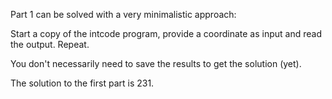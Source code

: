 Part 1 can be solved with a very minimalistic approach:

Start a copy of the intcode program, provide a coordinate as input and read the output.
Repeat.

You don't necessarily need to save the results to get the solution (yet).

The solution to the first part is 231.
